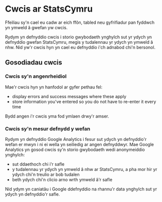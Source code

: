 # Cwcis ar StatsCymru

Ffeiliau sy'n cael eu cadw ar eich ffôn, tabled neu gyfrifiadur pan fyddwch yn ymweld â gwefan yw cwcis.

Rydym yn defnyddio cwcis i storio gwybodaeth ynghylch sut yr ydych yn defnyddio gwefan StatsCymru, megis y tudalennau yr
ydych yn ymweld â nhw. Nid yw'r cwcis hyn yn cael eu defnyddio i'ch adnabod chi'n bersonol.

## Gosodiadau cwcis

### Cwcis sy'n angenrheidiol

Mae'r cwcis hyn yn hanfodol ar gyfer pethau fel:

- display errors and success messages where these apply
- store information you've entered so you do not have to re-enter it every time

Bydd angen i'r cwcis yma fod ymlaen drwy'r amser.

### Cwcis sy'n mesur defnydd y wefan

Rydym yn defnyddio Google Analytics i fesur sut ydych yn defnyddio'r wefan er mwyn i ni ei wella yn seiliedig ar angen
defnyddwyr. Mae Google Analytics yn gosod cwcis sy'n storio gwybodaeth wedi anonymeiddio ynghylch:

- sut ddaethoch chi i'r safle
- y tudalennau yr ydych yn ymweld â nhw ar StatsCymru, a pha mor hir yr ydych chi'n treulio ar bob tudalen
- beth ydych chi'n clicio arno wrth ymweld â'r safle

Nid ydym yn caniatâu i Google ddefnyddio na rhannu'r data ynghylch sut yr ydych yn defnyddio'r safle.
